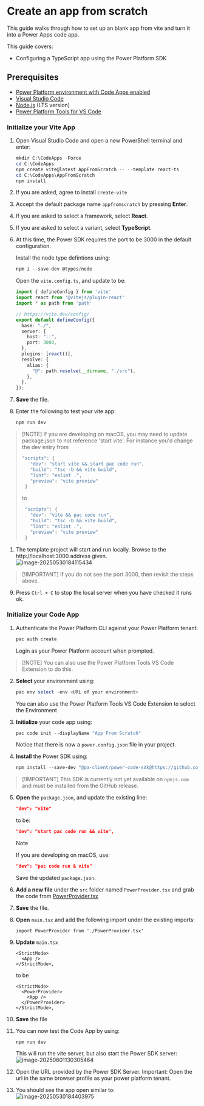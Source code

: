 # Create an app from scratch 
This guide walks through how to set up an blank app from vite and turn it into a Power Apps code app. 

This guide covers:
- Configuring a TypeScript app using the Power Platform SDK

## Prerequisites

- [Power Platform environment with Code Apps enabled](../README.md#enable-code-apps-on-a-power-platform-environment)
- [Visual Studio Code](https://code.visualstudio.com/)
- [Node.js](https://nodejs.org/) (LTS version)
- [Power Platform Tools for VS Code](https://learn.microsoft.com/en-us/power-platform/developer/cli/introduction)

### Initialize your Vite App

1. Open Visual Studio Code and open a new PowerShell terminal and enter:
   ```powershell
   mkdir C:\CodeApps -Force
   cd C:\CodeApps
   npm create vite@latest AppFromScratch -- --template react-ts
   cd C:\CodeApps\AppFromScratch
   npm install
   ```

1. If you are asked, agree to install `create-vite`

1. Accept the default package name `appfromscratch` by pressing **Enter**.

1. If you are asked to select a framework, select **React**.

1. If you are asked to select a variant, select **TypeScript**.

1. At this time, the Power SDK requires the port to be 3000 in the default configuration. 

   Install the node type defintions using:

   ```powershell
   npm i --save-dev @types/node
   ```

   Open the `vite.config.ts`, and update to be:

   ```typescript
   import { defineConfig } from 'vite'
   import react from '@vitejs/plugin-react'
   import * as path from 'path'
   
   // https://vite.dev/config/
   export default defineConfig({
     base: "./",
     server: {
       host: "::",
       port: 3000,
     },
     plugins: [react()],
     resolve: {
       alias: {
         "@": path.resolve(__dirname, "./src"),
       },
     },
   });
   ```

1. **Save** the file.

1. Enter the following to test your vite app:

   ```powershell
   npm run dev
   ```
>[!NOTE] If you are developing on macOS, you may need to update package.json to not reference 'start vite'. For instance you'd change the dev entry from
>```powershell
>"scripts": {    
>    "dev": "start vite && start pac code run",
>    "build": "tsc -b && vite build",
>   "lint": "eslint .",
>   "preview": "vite preview"
> }
>```
> to
>```powershell
>  "scripts": {    
>    "dev": "vite && pac code run",
>    "build": "tsc -b && vite build",
>    "lint": "eslint .",
>    "preview": "vite preview"
>  }
>```

1. The template project will start and run locally. Browse to the http://localhost:3000 address given.  
   ![image-20250530184115434](./assets/sql-localhost)


> [!IMPORTANT] If you do not see the port 3000, then revisit the steps above.

9. Press `Ctrl + C` to stop the local server when you have checked it runs ok.

### Initialize your Code App

1. Authenticate the Power Platform CLI against your Power Platform tenant:
   ```powershell
   pac auth create
   ```

   Login as your Power Platform account when prompted. 

> [!NOTE] You can also use the Power Platform Tools VS Code Extension to do this.

2. **Select** your environment using:

   ```powershell
   pac env select -env <URL of your environment>
   ```

   You can also use the Power Platform Tools VS Code Extension to select the Environment

3. **Initialize** your code app using:

   ```powershell
   pac code init --displayName "App From Scratch"
   ```

   Notice that there is now a `power.config.json` file in your project.

4. **Install** the Power SDK using:

   ```powershell
   npm install --save-dev "@pa-client/power-code-sdk@https://github.com/microsoft/PowerAppsCodeApps/releases/download/v0.0.4/7-31-pa-client-power-code-sdk-0.0.1.tgz"
   ```
> [!IMPORTANT] This SDK is currently not yet available on `npmjs.com` and must be installed from the GitHub release.

5. **Open** the `package.json`, and update the existing line:

   ```json
   "dev": "vite"
   ```

   to be:
   ```json
   "dev": "start pac code run && vite",
   ```

   > [!NOTE]  
   > If you are developing on macOS, use:
   >
   > ```json
   > "dev": "pac code run & vite"
   > ```

   Save the updated `package.json`.

6. **Add a new file** under the `src` folder named `PowerProvider.tsx` and grab the code from [PowerProvider.tsx](./assets/PowerProvider.tsx)

7. **Save** the file.

8. **Open** `main.tsx` and add the following import under the existing imports:

   ```
   import PowerProvider from './PowerProvider.tsx'
   ```

9. **Update** `main.tsx`

   ```
   <StrictMode>
     <App />
   </StrictMode>,
   ```

   to be

   ```
   <StrictMode>
     <PowerProvider>
       <App />
     </PowerProvider>
   </StrictMode>,
   ```

10. **Save** the file

11. You can now test the Code App by using:
    ```
    npm run dev
    ```

    This will run the vite server, but also start the Power SDK server:  
    ![image-20250601130305464](./assets/sql-testapp)

12. Open the URL provided by the Power SDK Server.
    Important: Open the url in the same browser profile as your power platform tenant.

13. You should see the app open similar to:  
    ![image-20250530184403975](./assets/sql-vite-running-powerapps)

